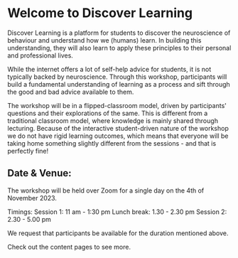 # Welcome to Discover Learning

Discover Learning is a platform for students to discover the neuroscience of behaviour and understand how we (humans) learn. In building this understanding, they will also learn to apply these principles to their personal and professional lives.

While the internet offers a lot of self-help advice for students, it is not typically backed by neuroscience. Through this workshop, participants will build a fundamental understanding of learning as a process and sift through the good and bad advice available to them.

The workshop will be in a flipped-classroom model, driven by participants' questions and their explorations of the same. This is different from a traditional classroom model, where knowledge is mainly shared through lecturing. Because of the interactive student-driven nature of the workshop we do not have rigid learning outcomes, which means that everyone will be taking home something slightly different from the sessions - and that is perfectly fine!

## Date & Venue:
The workshop will be held over Zoom for a single day on the 4th of November 2023.

Timings: 
Session 1: 11 am - 1:30 pm
Lunch break: 1.30 - 2.30 pm
Session 2: 2.30 - 5.00 pm

We request that participants be available for the duration mentioned above.

Check out the content pages to see more.

```{tableofcontents}
```
